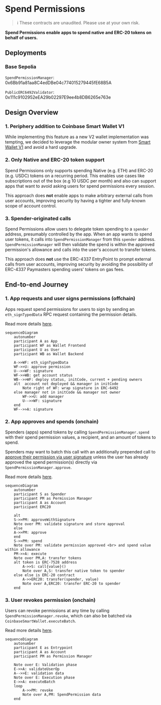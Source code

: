 # Spend Permissions

> :information_source: These contracts are unaudited. Please use at your own risk.

**Spend Permissions enable apps to spend native and ERC-20 tokens on behalf of users.**

## Deployments

### Base Sepolia

`SpendPermissionManager`: 0x6Bb91a81aa8C4edDBe04c774015279445fE68B5A

`PublicERC6492Validator`: 0x111c9102952eEA29b02297E9ee4b8DB6265e763e

## Design Overview

### 1. Periphery addition to Coinbase Smart Wallet V1

While implementing this feature as a new V2 wallet implementation was tempting, we decided to leverage the modular owner system from [Smart Wallet V1](https://github.com/coinbase/smart-wallet) and avoid a hard upgrade.

### 2. Only Native and ERC-20 token support

Spend Permissions only supports spending Native (e.g. ETH) and ERC-20 (e.g. USDC) tokens on a recurring period. This enables use cases like subscriptions out of the box (e.g 10 USDC per month) and also can support apps that want to avoid asking users for spend permissions every session.

This approach does **not** enable apps to make arbitrary external calls from user accounts, improving security by having a tighter and fully-known scope of account control.

### 3. Spender-originated calls

Spend Permissions allow users to delegate token spending to a `spender` address, presumably controlled by the app. When an app wants to spend user tokens, it calls into `SpendPermissionManager` from this `spender` address. `SpendPermissionManager` will then validate the spend is within the approved permission's allowance and calls into the user's account to transfer tokens.

This approach does **not** use the ERC-4337 EntryPoint to prompt external calls from user accounts, improving security by avoiding the possibility of ERC-4337 Paymasters spending users' tokens on gas fees.

## End-to-end Journey

### 1. App requests and user signs permissions (offchain)

Apps request spend permissions for users to sign by sending an `eth_signTypedData` RPC request containing the permission details.

Read more details [here](./docs/diagrams/signSpendPermission.md).

```mermaid
sequenceDiagram
    autonumber
    participant A as App
    participant WF as Wallet Frontend
    participant U as User
    participant WB as Wallet Backend

    A->>WF: eth_signTypedData
    WF->>U: approve permission
    U-->>WF: signature
    WF->>WB: get account status
    WB-->>WF: deploy status, initCode, current + pending owners
    alt  account not deployed && manager in initCode
        Note right of WF: wrap signature in ERC-6492
    else manager not in initCode && manager not owner
        WF->>U: add manager
        U-->>WF: signature
    end
    WF-->>A: signature
```

### 2. App approves and spends (onchain)

Spenders (apps) spend tokens by calling `SpendPermissionManager.spend` with their spend permission values, a recipient, and an amount of tokens to spend.

Spenders may want to batch this call with an additionally prepended call to [approve their permission via user signature](./approveWithSignature.md) unless the user has already approved the spend permission(s) directly via `SpendPermissionManager.approve`.

Read more details [here](./docs/diagrams/spend.md).

```mermaid
sequenceDiagram
    autonumber
    participant S as Spender
    participant PM as Permission Manager
    participant A as Account
    participant ERC20

    alt
    S->>PM: approveWithSignature
    Note over PM: validate signature and store approval
    else
    A->>PM: approve
    end
    S->>PM: spend
    Note over PM: validate permission approved <br> and spend value within allowance
    PM->>A: execute
    Note over PM,A: transfer tokens
    alt token is ERC-7528 address
        A->>S: call{value}()
        Note over A,S: transfer native token to spender
    else else is ERC-20 contract
        A->>ERC20: transfer(spender, value)
        Note over A,ERC20: transfer ERC-20 to spender
    end
```

### 3. User revokes permission (onchain)

Users can revoke permissions at any time by calling `SpendPermissionManager.revoke`, which can also be batched via `CoinbaseSmartWallet.executeBatch`.

Read more details [here](./docs/diagrams/revoke.md).

```mermaid
sequenceDiagram
    autonumber
    participant E as Entrypoint
    participant A as Account
    participant PM as Permission Manager

    Note over E: Validation phase
    E->>A: validateUserOp
    A-->>E: validation data
    Note over E: Execution phase
    E->>A: executeBatch
    loop
        A->>PM: revoke
        Note over A,PM: SpendPermission data
    end
```
